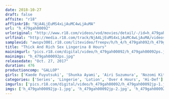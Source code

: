 ```yaml
---
date: 2018-10-27
draft: false
affsite: "r18"
afflinkr18: "NjA4LjEuMS4xLjAuMC4wLjAuMA"
url: "h_479gah00092"
urloriginal: "http://www.r18.com/videos/vod/movies/detail/-/id=h_479gah00092"
urlfinal: "http://media.r18.com/track/NjA4LjEuMS4xLjAuMC4wLjAuMA/videos/vod/movies/detail/-/id=h_479gah00092"
samplevid: "awspv3001.r18.com/litevideo/freepv/h/h_4/h_479gah092/h_479gah092_dmb_w.mp4"
title: "Thick And Rich Sex Lingerina 8 Hours"
mainimgurl: "pics.r18.com/digital/video/h_479gah00092/h_479gah00092ps.jpg"
mainimgs: "h_479gah00092ps.jpg"
releasedate: "Oct. 27, 2017"
duration: 476
productioncomp: "GALLOP"
girls: ['Kaede Fuyutsuki', 'Shunka Ayami', 'Airi Suzumura', 'Nozomi Kitano', 'Kazusa Yatabe', 'Mio Ozaki', 'Rui Hasegawa', 'Sayaka Yamada', 'Harua Narumiya']
categories: ['Series', 'Lingerie', 'Lotion', 'Over 4 Hours', 'Hi-Def']
imgurls: ['pics.r18.com/digital/video/h_479gah00092/h_479gah00092jp-1.jpg', 'pics.r18.com/digital/video/h_479gah00092/h_479gah00092jp-2.jpg', 'pics.r18.com/digital/video/h_479gah00092/h_479gah00092jp-3.jpg', 'pics.r18.com/digital/video/h_479gah00092/h_479gah00092jp-4.jpg', 'pics.r18.com/digital/video/h_479gah00092/h_479gah00092jp-5.jpg', 'pics.r18.com/digital/video/h_479gah00092/h_479gah00092jp-6.jpg', 'pics.r18.com/digital/video/h_479gah00092/h_479gah00092jp-7.jpg', 'pics.r18.com/digital/video/h_479gah00092/h_479gah00092jp-8.jpg', 'pics.r18.com/digital/video/h_479gah00092/h_479gah00092jp-9.jpg', 'pics.r18.com/digital/video/h_479gah00092/h_479gah00092jp-10.jpg', 'pics.r18.com/digital/video/h_479gah00092/h_479gah00092jp-11.jpg', 'pics.r18.com/digital/video/h_479gah00092/h_479gah00092jp-12.jpg', 'pics.r18.com/digital/video/h_479gah00092/h_479gah00092jp-13.jpg', 'pics.r18.com/digital/video/h_479gah00092/h_479gah00092jp-14.jpg', 'pics.r18.com/digital/video/h_479gah00092/h_479gah00092jp-15.jpg', 'pics.r18.com/digital/video/h_479gah00092/h_479gah00092jp-16.jpg', 'pics.r18.com/digital/video/h_479gah00092/h_479gah00092jp-17.jpg', 'pics.r18.com/digital/video/h_479gah00092/h_479gah00092jp-18.jpg', 'pics.r18.com/digital/video/h_479gah00092/h_479gah00092jp-19.jpg', 'pics.r18.com/digital/video/h_479gah00092/h_479gah00092jp-20.jpg']
imgs: ['h_479gah00092jp-1.jpg', 'h_479gah00092jp-2.jpg', 'h_479gah00092jp-3.jpg', 'h_479gah00092jp-4.jpg', 'h_479gah00092jp-5.jpg', 'h_479gah00092jp-6.jpg', 'h_479gah00092jp-7.jpg', 'h_479gah00092jp-8.jpg', 'h_479gah00092jp-9.jpg', 'h_479gah00092jp-10.jpg', 'h_479gah00092jp-11.jpg', 'h_479gah00092jp-12.jpg', 'h_479gah00092jp-13.jpg', 'h_479gah00092jp-14.jpg', 'h_479gah00092jp-15.jpg', 'h_479gah00092jp-16.jpg', 'h_479gah00092jp-17.jpg', 'h_479gah00092jp-18.jpg', 'h_479gah00092jp-19.jpg', 'h_479gah00092jp-20.jpg']
---
```

